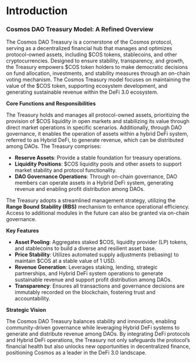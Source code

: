 # Introduction

### Cosmos DAO Treasury Model: A Refined Overview

The Cosmos DAO Treasury is a cornerstone of the Cosmos protocol, serving as a decentralized financial hub that manages and optimizes protocol-owned assets, including $COS tokens, stablecoins, and other cryptocurrencies. Designed to ensure stability, transparency, and growth, the Treasury empowers $COS token holders to make democratic decisions on fund allocation, investments, and stability measures through an on-chain voting mechanism. The Cosmos Treasury model focuses on maintaining the value of the $COS token, supporting ecosystem development, and generating sustainable revenue within the DeFi 3.0 ecosystem.



**Core Functions and Responsibilities**

The Treasury holds and manages all protocol-owned assets, prioritizing the provision of $COS liquidity in open markets and stabilizing its value through direct market operations in specific scenarios. Additionally, through DAO governance, it enables the operation of assets within a hybrid DeFi system, referred to as Hybrid DeFi, to generate revenue, which can be distributed among DAOs. The Treasury comprises:

* **Reserve Assets**: Provide a stable foundation for treasury operations.
* **Liquidity Positions**: $COS liquidity pools and other assets to support market stability and protocol functionality.
* **DAO Governance Operations**: Through on-chain governance, DAO members can operate assets in a Hybrid DeFi system, generating revenue and enabling profit distribution among DAOs.

The Treasury adopts a streamlined management strategy, utilizing the **Range Bound Stability (RBS)** mechanism to enhance operational efficiency. Access to additional modules in the future can also be granted via on-chain governance.



**Key Features**

* **Asset Pooling**: Aggregates staked $COS, liquidity provider (LP) tokens, and stablecoins to build a diverse and resilient asset base.
* **Price Stability**: Utilizes automated supply adjustments (rebasing) to maintain $COS at a stable value of 1 USD.
* **Revenue Generation**: Leverages staking, lending, strategic partnerships, and Hybrid DeFi system operations to generate sustainable revenue and support profit distribution among DAOs.
* **Transparency**: Ensures all transactions and governance decisions are immutably recorded on the blockchain, fostering trust and accountability.



**Strategic Vision**

The Cosmos DAO Treasury balances stability and innovation, enabling community-driven governance while leveraging Hybrid DeFi systems to generate and distribute revenue among DAOs. By integrating DeFi protocols and Hybrid DeFi operations, the Treasury not only safeguards the protocol’s financial health but also unlocks new opportunities in decentralized finance, positioning Cosmos as a leader in the DeFi 3.0 landscape.

